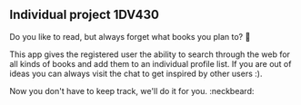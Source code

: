 ## Individual project 1DV430

Do you like to read, but always forget what books you plan to? 🤔

This app gives the registered user the ability to search through the web for
all kinds of books and add them to an individual profile list.
If you are out of ideas you can always visit the chat to get inspired by other users :).

Now you don't have to keep track, we'll do it for you. :neckbeard:
